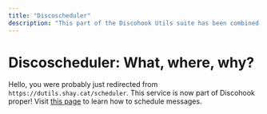 ```yaml
---
title: "Discoscheduler"
description: "This part of the Discohook Utils suite has been combined with Discohook"
---
```


# Discoscheduler: What, where, why?

Hello, you were probably just redirected from `https://dutils.shay.cat/scheduler`. This service is now part of Discohook proper! Visit [this page](https://discohook.app/guide/getting-started/backups) to learn how to schedule messages.
